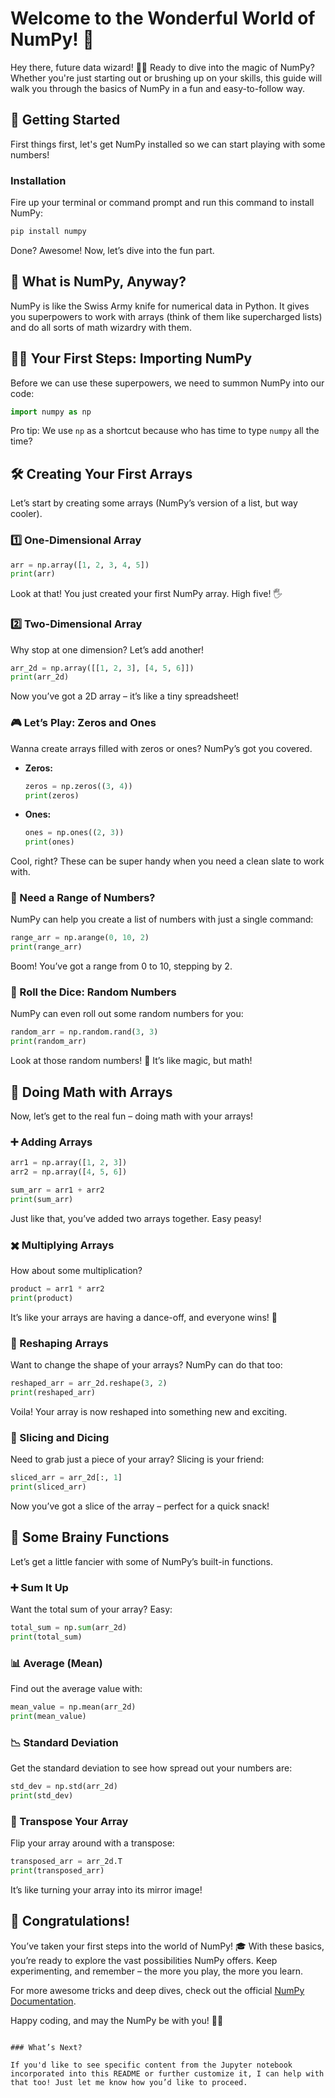 # Welcome to the Wonderful World of NumPy! 🎉

Hey there, future data wizard! 🧙‍♂️ Ready to dive into the magic of NumPy? Whether you're just starting out or brushing up on your skills, this guide will walk you through the basics of NumPy in a fun and easy-to-follow way.

## 🚀 Getting Started

First things first, let's get NumPy installed so we can start playing with some numbers!

### Installation

Fire up your terminal or command prompt and run this command to install NumPy:

```bash
pip install numpy
```

Done? Awesome! Now, let’s dive into the fun part.

## 🤔 What is NumPy, Anyway?

NumPy is like the Swiss Army knife for numerical data in Python. It gives you superpowers to work with arrays (think of them like supercharged lists) and do all sorts of math wizardry with them.

## 🧙‍♂️ Your First Steps: Importing NumPy

Before we can use these superpowers, we need to summon NumPy into our code:

```python
import numpy as np
```

Pro tip: We use `np` as a shortcut because who has time to type `numpy` all the time?

## 🛠️ Creating Your First Arrays

Let’s start by creating some arrays (NumPy’s version of a list, but way cooler).

### 1️⃣ One-Dimensional Array

```python
arr = np.array([1, 2, 3, 4, 5])
print(arr)
```

Look at that! You just created your first NumPy array. High five! 🖐️

### 2️⃣ Two-Dimensional Array

Why stop at one dimension? Let’s add another!

```python
arr_2d = np.array([[1, 2, 3], [4, 5, 6]])
print(arr_2d)
```

Now you’ve got a 2D array – it’s like a tiny spreadsheet!

### 🎮 Let’s Play: Zeros and Ones

Wanna create arrays filled with zeros or ones? NumPy’s got you covered.

- **Zeros:**
  
  ```python
  zeros = np.zeros((3, 4))
  print(zeros)
  ```

- **Ones:**
  
  ```python
  ones = np.ones((2, 3))
  print(ones)
  ```

Cool, right? These can be super handy when you need a clean slate to work with.

### 🔢 Need a Range of Numbers?

NumPy can help you create a list of numbers with just a single command:

```python
range_arr = np.arange(0, 10, 2)
print(range_arr)
```

Boom! You’ve got a range from 0 to 10, stepping by 2.

### 🎲 Roll the Dice: Random Numbers

NumPy can even roll out some random numbers for you:

```python
random_arr = np.random.rand(3, 3)
print(random_arr)
```

Look at those random numbers! 🎲 It’s like magic, but math!

## 🧮 Doing Math with Arrays

Now, let’s get to the real fun – doing math with your arrays!

### ➕ Adding Arrays

```python
arr1 = np.array([1, 2, 3])
arr2 = np.array([4, 5, 6])

sum_arr = arr1 + arr2
print(sum_arr)
```

Just like that, you’ve added two arrays together. Easy peasy!

### ✖️ Multiplying Arrays

How about some multiplication?

```python
product = arr1 * arr2
print(product)
```

It’s like your arrays are having a dance-off, and everyone wins! 💃

### 🧩 Reshaping Arrays

Want to change the shape of your arrays? NumPy can do that too:

```python
reshaped_arr = arr_2d.reshape(3, 2)
print(reshaped_arr)
```

Voila! Your array is now reshaped into something new and exciting.

### 🎯 Slicing and Dicing

Need to grab just a piece of your array? Slicing is your friend:

```python
sliced_arr = arr_2d[:, 1]
print(sliced_arr)
```

Now you’ve got a slice of the array – perfect for a quick snack!

## 🧠 Some Brainy Functions

Let’s get a little fancier with some of NumPy’s built-in functions.

### ➕ Sum It Up

Want the total sum of your array? Easy:

```python
total_sum = np.sum(arr_2d)
print(total_sum)
```

### 📊 Average (Mean)

Find out the average value with:

```python
mean_value = np.mean(arr_2d)
print(mean_value)
```

### 📉 Standard Deviation

Get the standard deviation to see how spread out your numbers are:

```python
std_dev = np.std(arr_2d)
print(std_dev)
```

### 🔄 Transpose Your Array

Flip your array around with a transpose:

```python
transposed_arr = arr_2d.T
print(transposed_arr)
```

It’s like turning your array into its mirror image!

## 🎉 Congratulations!

You’ve taken your first steps into the world of NumPy! 🎓 With these basics, you’re ready to explore the vast possibilities NumPy offers. Keep experimenting, and remember – the more you play, the more you learn.

For more awesome tricks and deep dives, check out the official [NumPy Documentation](https://numpy.org/doc/).

Happy coding, and may the NumPy be with you! 🧙‍♂️
```

### What’s Next?

If you'd like to see specific content from the Jupyter notebook incorporated into this README or further customize it, I can help with that too! Just let me know how you’d like to proceed.
